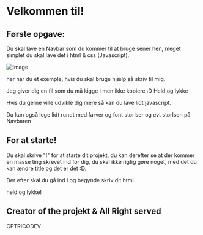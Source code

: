 # Velkommen til!

## Første opgave:
Du skal lave en Navbar som du kommer til at bruge sener hen, meget simplet du skal lave det i html & css (Javascript).

![Image](https://cdn.discordapp.com/attachments/934014780455415830/1010909033600929853/unknown.png)

her har du et exemple, hvis du skal bruge hjælp så skriv til mig.

Jeg giver dig en fil som du må kigge i men ikke kopiere :D
Held og lykke

Hvis du gerne ville udvikle dig mere så kan du lave lidt javascript.

Du kan også lege lidt rundt med farver og font størlser og evt størlsen på Navbaren

## For at starte!
Du skal skrive "!" for at starte dit projekt, du kan derefter se at der kommer en masse ting skrevet ind for dig, du skal ikke rigtig gøre noget, med det du kan ændre title og det er det :D.

Der efter skal du gå ind i <body> og begynde skriv dit html.

held og lykke!

## Creator of the projekt & All Right served
CPTRICODEV